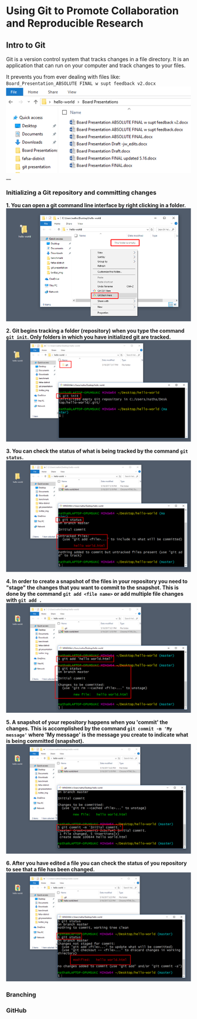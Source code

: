 # Using Git to Promote Collaboration and Reproducible Research
## Intro to Git
Git is a version control system that tracks changes in a file directory.  It is an application that can run on your computer and track changes to your files. 

It prevents you from ever dealing with files like: `Board_Presentation_ABSOLUTE FINAL w supt feedback v2.docx` ![Final Version](https://github.com/nathant23/hello-world/blob/master/img/00_final_version.png)__

### Initializing a Git repository and committing changes
__1. You can open a git command line interface by right clicking in a folder. ![Git Bash](https://github.com/nathant23/hello-world/blob/master/img/01_start_Git_Bash.png)__

__2. Git begins tracking a folder (repository) when you type the command `git init`. Only folders in which you have initialized git are tracked. ![git init](https://github.com/nathant23/hello-world/blob/master/img/02_git_init.png)__

__3. You can check the status of what is being tracked by the command `git status`. ![git status](https://github.com/nathant23/hello-world/blob/master/img/03_git_status.png)__

__4. In order to create a snapshot of the files in your repository you need to "stage" the changes that you want to commit to the snapshot.  This is done by the command `git add <file name>` or add multiple file changes with `git add .` ![git add](https://github.com/nathant23/hello-world/blob/master/img/04_git_add_and_status.png)__

__5. A snapshot of your repository happens when you 'commit' the changes.  This is accomplished by the command `git commit -m 'My message'` where 'My message' is the message you create to indicate what is being committed (snapshot). ![git commit](https://github.com/nathant23/hello-world/blob/master/img/05_git_commit.png)__

__6. After you have edited a file you can check the status of you repository to see that a file has been changed.![git status modified](https://github.com/nathant23/hello-world/blob/master/img/06_git_status_modified.png)__
### Branching




### GitHub





